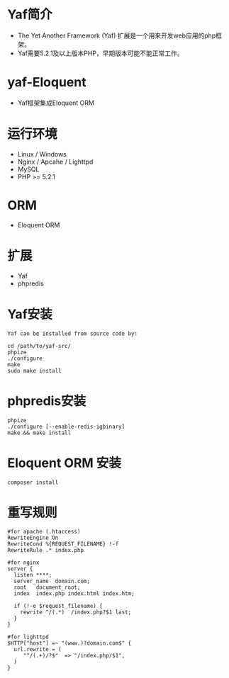 # Yaf简介
* The Yet Another Framework (Yaf) 扩展是一个用来开发web应用的php框架。
* Yaf需要5.2.1及以上版本PHP，早期版本可能不能正常工作。
# yaf-Eloquent
* Yaf框架集成Eloquent ORM
# 运行环境
* Linux / Windows
* Nginx / Apcahe / Lighttpd
* MySQL
* PHP >= 5.2.1
# ORM
* Eloquent ORM
# 扩展
* Yaf
* phpredis
# Yaf安装
```
Yaf can be installed from source code by:

cd /path/to/yaf-src/
phpize
./configure
make
sudo make install
```
# phpredis安装
```
phpize
./configure [--enable-redis-igbinary]
make && make install
```
# Eloquent ORM 安装
```
composer install
```
# 重写规则
```
#for apache (.htaccess)
RewriteEngine On
RewriteCond %{REQUEST_FILENAME} !-f
RewriteRule .* index.php

#for nginx
server {
  listen ****;
  server_name  domain.com;
  root   document_root;
  index  index.php index.html index.htm;

  if (!-e $request_filename) {
    rewrite ^/(.*)  /index.php?$1 last;
  }
}

#for lighttpd
$HTTP["host"] =~ "(www.)?domain.com$" {
  url.rewrite = (
     "^/(.+)/?$"  => "/index.php/$1",
  )
}
```
